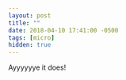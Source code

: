 ```yaml
---
layout: post
title: ""
date: 2018-04-10 17:41:00 -0500
tags: [micro]
hidden: true
---
```

Ayyyyyye it does!
